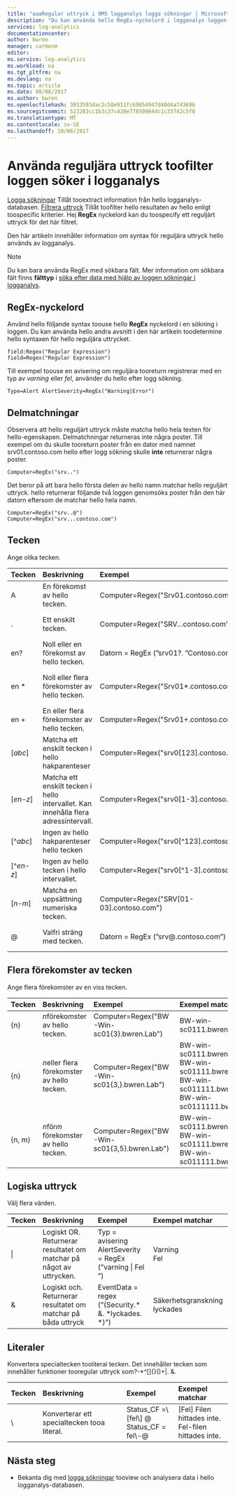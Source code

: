 ```yaml
---
title: "aaaRegular uttryck i OMS logganalys logga sökningar | Microsoft Docs"
description: "Du kan använda hello RegEx-nyckelord i logganalys loggen sökningar toohello hello filterresultaten enligt tooa reguljärt uttryck.  Den här artikeln innehåller hello syntax för dessa uttryck med flera exempel."
services: log-analytics
documentationcenter: 
author: bwren
manager: carmonm
editor: 
ms.service: log-analytics
ms.workload: na
ms.tgt_pltfrm: na
ms.devlang: na
ms.topic: article
ms.date: 08/08/2017
ms.author: bwren
ms.openlocfilehash: 3033593dac2c50e911fc69054947d40d4a74369b
ms.sourcegitcommit: 523283cc1b3c37c428e77850964dc1c33742c5f0
ms.translationtype: MT
ms.contentlocale: sv-SE
ms.lasthandoff: 10/06/2017
---
```

# <a name="using-regular-expressions-toofilter-log-searches-in-log-analytics"></a>Använda reguljära uttryck toofilter loggen söker i logganalys

[Logga sökningar](log-analytics-log-searches.md) Tillåt tooextract information från hello logganalys-databasen.  [Filtrera uttryck](log-analytics-search-reference.md#filter-expressions) Tillåt toofilter hello resultaten av hello enligt toospecific kriterier.  Hej **RegEx** nyckelord kan du toospecify ett reguljärt uttryck för det här filtret.  

Den här artikeln innehåller information om syntax för reguljära uttryck hello används av logganalys.

> [!NOTE]
> Du kan bara använda RegEx med sökbara fält.  Mer information om sökbara fält finns **fälttyp** i [söka efter data med hjälp av loggen sökningar i logganalys](log-analytics-log-searches.md#use-additional-filters).


## <a name="regex-keyword"></a>RegEx-nyckelord

Använd hello följande syntax toouse hello **RegEx** nyckelord i en sökning i loggen.  Du kan använda hello andra avsnitt i den här artikeln toodetermine hello syntaxen för hello reguljära uttrycket.

    field:Regex("Regular Expression")
    field=Regex("Regular Expression")

Till exempel toouse en avisering om reguljära tooreturn registrerar med en typ av *varning* eller *fel*, använder du hello efter logg sökning.

    Type=Alert AlertSeverity=RegEx("Warning|Error")

## <a name="partial-matches"></a>Delmatchningar
Observera att hello reguljärt uttryck måste matcha hello hela texten för hello-egenskapen.  Delmatchningar returneras inte några poster.  Till exempel om du skulle tooreturn poster från en dator med namnet srv01.contoso.com hello efter logg sökning skulle **inte** returnerar några poster.

    Computer=RegEx("srv..")

Det beror på att bara hello första delen av hello namn matchar hello reguljärt uttryck.  hello returnerar följande två loggen genomsöks poster från den här datorn eftersom de matchar hello hela namn.

    Computer=RegEx("srv..@")
    Computer=RegEx("srv...contoso.com")

## <a name="characters"></a>Tecken
Ange olika tecken.

| Tecken | Beskrivning | Exempel | Exempel matchar |
|:--|:--|:--|:--|
| A | En förekomst av hello tecken. | Computer=Regex("Srv01.contoso.com") | Srv01.contoso.com |
| . | Ett enskilt tecken. | Computer=Regex("SRV...contoso.com") | Srv01.contoso.com<br>SRV02.contoso.com<br>srv03.contoso.com |
| en? | Noll eller en förekomst av hello tecken. | Datorn = RegEx (”srv01?. ”Contoso.com”) | srv0.contoso.com<br>Srv01.contoso.com |
| en * | Noll eller flera förekomster av hello tecken. | Computer=Regex("Srv01*.contoso.com") | srv0.contoso.com<br>Srv01.contoso.com<br>srv011.contoso.com<br>srv0111.contoso.com |
| en + | En eller flera förekomster av hello tecken. | Computer=Regex("Srv01+.contoso.com") | Srv01.contoso.com<br>srv011.contoso.com<br>srv0111.contoso.com |
| [*abc*] | Matcha ett enskilt tecken i hello hakparenteser | Computer=Regex("srv0[123].contoso.com") | Srv01.contoso.com<br>SRV02.contoso.com<br>srv03.contoso.com |
| [*en*-*z*] | Matcha ett enskilt tecken i hello intervallet.  Kan innehålla flera adressintervall. | Computer=Regex("srv0[1-3].contoso.com") | Srv01.contoso.com<br>SRV02.contoso.com<br>srv03.contoso.com |
| [^*abc*] | Ingen av hello hakparenteser hello tecken | Computer=Regex("srv0[^123].contoso.com") | srv05.contoso.com<br>SRV06.contoso.com<br>srv07.contoso.com |
| [^*en*-*z*] | Ingen av hello tecken i hello intervallet. | Computer=Regex("srv0[^1-3].contoso.com") | srv05.contoso.com<br>SRV06.contoso.com<br>srv07.contoso.com |
| [*n*-*m*] | Matcha en uppsättning numeriska tecken. | Computer=Regex("SRV[01-03].contoso.com") | Srv01.contoso.com<br>SRV02.contoso.com<br>srv03.contoso.com |
| @ | Valfri sträng med tecken. | Datorn = RegEx (”srv@.contoso.com”) | Srv01.contoso.com<br>SRV02.contoso.com<br>srv03.contoso.com |


## <a name="multiple-occurences-of-character"></a>Flera förekomster av tecken
Ange flera förekomster av en viss tecken.

| Tecken | Beskrivning | Exempel | Exempel matchar |
|:--|:--|:--|:--|
| {n} |  *n*förekomster av hello tecken. | Computer=Regex("BW-Win-sc01{3}.bwren.Lab") | BW-win-sc0111.bwren.lab |
| {n} |  *n*eller flera förekomster av hello tecken. | Computer=Regex("BW-Win-sc01{3,}.bwren.Lab") | BW-win-sc0111.bwren.lab<br>BW-win-sc01111.bwren.lab<br>BW-win-sc011111.bwren.lab<br>BW-win-sc0111111.bwren.lab |
| {n, m} |  *n*för*m* förekomster av hello tecken. | Computer=Regex("BW-Win-sc01{3,5}.bwren.Lab") | BW-win-sc0111.bwren.lab<br>BW-win-sc01111.bwren.lab<br>BW-win-sc011111.bwren.lab |


## <a name="logical-expressions"></a>Logiska uttryck
Välj flera värden.

| Tecken | Beskrivning | Exempel | Exempel matchar |
|:--|:--|:--|:--|
| &#124; | Logiskt OR.  Returnerar resultatet om matchar på något av uttrycken. | Typ = avisering AlertSeverity = RegEx (”varning &#124; Fel ”) | Varning<br>Fel |
| & | Logiskt och.  Returnerar resultatet om matchar på båda uttryck | EventData = regex (”(Security.\* &. \*lyckades. \*)") | Säkerhetsgranskning lyckades |


## <a name="literals"></a>Literaler
Konvertera specialtecken tooliteral tecken.  Det innehåller tecken som innehåller funktioner tooregular uttryck som?-\*^\[\]{}\(\)+\|. &.

| Tecken | Beskrivning | Exempel | Exempel matchar |
|:--|:--|:--|:--|
| \\ | Konverterar ett specialtecken tooa literal. | Status_CF =\\[fel\\] @<br>Status_CF = fel\\-@ | [Fel] Filen hittades inte.<br>Fel-filen hittades inte. |


## <a name="next-steps"></a>Nästa steg

* Bekanta dig med [logga sökningar](log-analytics-log-searches.md) tooview och analysera data i hello logganalys-databasen.
